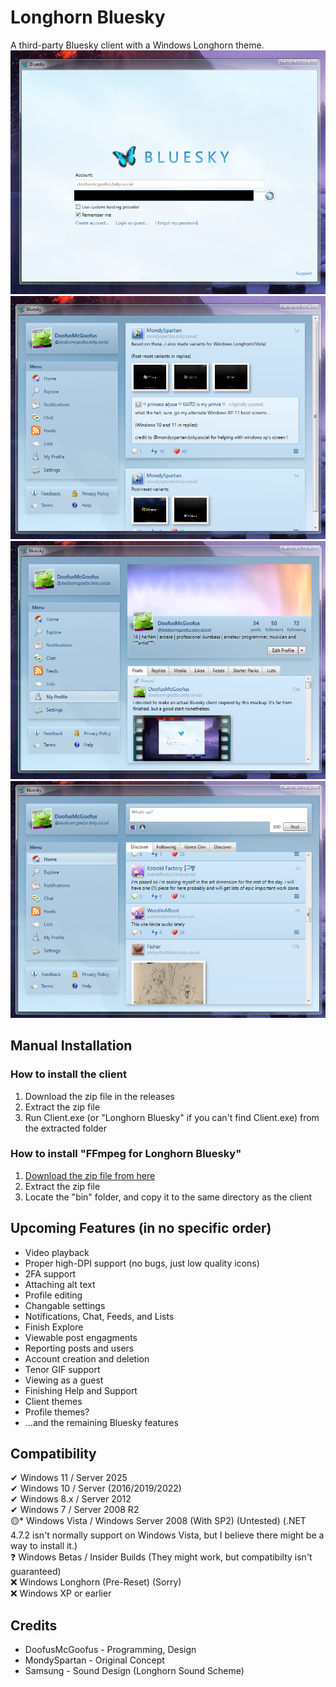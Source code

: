# Longhorn Bluesky
A third-party Bluesky client with a Windows Longhorn theme.  
    ![A Bluesky client with a skeuomorphic design reminiscent of Windows Longhorn. The login screen is being shown.](tease1.png)
    ![The same client, but now logged in. A post by MondySpartan is open saying "Based on these...I also made variants for Windows Longhorn/Vista!". Attached are boot-screen concepts for pre-reset Windows Longhorn.](tease2.png)
    ![My profile is open.](tease3.png)
    ![The home page of the client. There is a section with four tabs. The first tab, titled "Discover," is selected. Above it is a box for posting, with the default text "Whats Up?".](tease4.png)

## Manual Installation
### How to install the client
1. Download the zip file in the releases
2. Extract the zip file
3. Run Client.exe (or "Longhorn Bluesky" if you can't find Client.exe) from the extracted folder
### How to install "FFmpeg for Longhorn Bluesky"
1. [Download the zip file from here](https://github.com/BtbN/FFmpeg-Builds/releases/download/autobuild-2023-09-30-12-56/ffmpeg-n4.4.4-6-gd5fa6e3a91-win64-gpl-shared-4.4.zip)
2. Extract the zip file
3. Locate the "bin" folder, and copy it to the same directory as the client

## Upcoming Features (in no specific order)
- Video playback
- Proper high-DPI support (no bugs, just low quality icons)
- 2FA support
- Attaching alt text
- Profile editing
- Changable settings
- Notifications, Chat, Feeds, and Lists
- Finish Explore
- Viewable post engagments
- Reporting posts and users
- Account creation and deletion
- Tenor GIF support
- Viewing as a guest
- Finishing Help and Support
- Client themes
- Profile themes?
- ...and the remaining Bluesky features

## Compatibility
✔ Windows 11 / Server 2025  
✔ Windows 10 / Server (2016/2019/2022)  
✔ Windows 8.x / Server 2012  
✔ Windows 7 / Server 2008 R2  
🟡* Windows Vista / Windows Server 2008 (With SP2) (Untested) (.NET 4.7.2 isn't normally support on Windows Vista, but I believe there might be a way to install it.)  
❓ Windows Betas / Insider Builds (They might work, but compatibilty isn't guaranteed)  
❌ Windows Longhorn (Pre-Reset) (Sorry)  
❌ Windows XP or earlier  

## Credits
- DoofusMcGoofus - Programming, Design  
- MondySpartan - Original Concept  
- Samsung - Sound Design (Longhorn Sound Scheme)  
